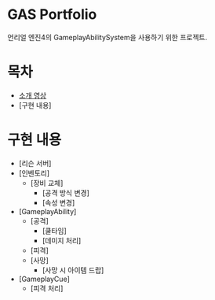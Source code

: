 # GAS Portfolio
언리얼 엔진4의 GameplayAbilitySystem을 사용하기 위한 프로젝트.

# 목차
* [소개 영상](https://youtu.be/sdG4s10_APc)
* [구현 내용]

# 구현 내용
+ [리슨 서버]
+ [인벤토리]
  + [장비 교체]
    + [공격 방식 변경]
    + [속성 변경]
+ [GameplayAbility]
  + [공격]
    + [쿨타임]
    + [데미지 처리]
  + [피격]
  + [사망]
    + [사망 시 아이템 드랍] 
+ [GameplayCue]
  + [피격 처리]
